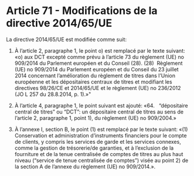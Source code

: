 # Article 71 - Modifications de la directive 2014/65/UE


La directive 2014/65/UE est modifiée comme suit:

1) À l’article 2, paragraphe 1, le point o) est remplacé par le texte suivant: «o) aux DCT excepté comme prévu à l’article 73 du règlement (UE) no 909/2014 du Parlement européen et du Conseil (28). (28)  Règlement (UE) no 909/2014 du Parlement européen et du Conseil du 23 juillet 2014 concernant l’amélioration du règlement de titres dans l’Union européenne et les dépositaires centraux de titres et modifiant les directives 98/26/CE et 2014/65/UE et le règlement (UE) no 236/2012 (JO L 257 du 28.8.2014, p. 1).»"

2) À l’article 4, paragraphe 1, le point suivant est ajouté: «64.   “dépositaire central de titres” ou “DCT”: un dépositaire central de titres au sens de l’article 2, paragraphe 1, point 1), du règlement (UE) no 909/2004.»

3) À l’annexe I, section B, le point (1) est remplacé par le texte suivant: «(1) Conservation et administration d’instruments financiers pour le compte de clients, y compris les services de garde et les services connexes, comme la gestion de trésorerie/de garanties, et à l’exclusion de la fourniture et de la tenue centralisée de comptes de titres au plus haut niveau (“service de tenue centralisée de comptes”) visée au point 2) de la section A de l’annexe du règlement (UE) no 909/2014.».

